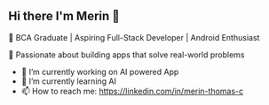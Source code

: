## Hi there I'm Merin 👋


🌱 BCA Graduate | Aspiring Full-Stack Developer | Android Enthusiast

🚀 Passionate about building apps that solve real-world problems

- 🔭 I’m currently working on AI powered App
- 🌱 I’m currently learning AI
- 📫 How to reach me: https://linkedin.com/in/merin-thomas-c





<!--
**merin20git/merin20git** is a ✨ _special_ ✨ repository because its `README.md` (this file) appears on your GitHub profile.




---

---


Here are some ideas to get you started:


